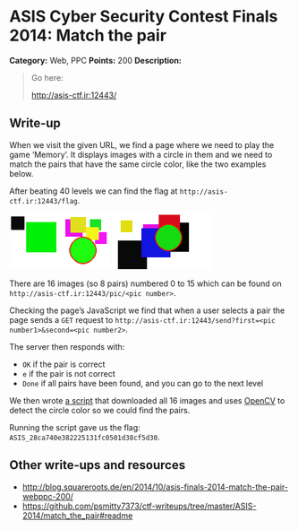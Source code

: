 # ASIS Cyber Security Contest Finals 2014: Match the pair

**Category:** Web, PPC
**Points:** 200
**Description:**

> Go here:
>
> <http://asis-ctf.ir:12443/>

## Write-up

When we visit the given URL, we find a page where we need to play the game ‘Memory’. It displays images with a circle in them and we need to match the pairs that have the same circle color, like the two examples below.

After beating 40 levels we can find the flag at `http://asis-ctf.ir:12443/flag`.

![](example-1.png)
![](example-2.png)

There are 16 images (so 8 pairs) numbered 0 to 15 which can be found on `http://asis-ctf.ir:12443/pic/<pic number>`.

Checking the page’s JavaScript we find that when a user selects a pair the page sends a `GET` request to `http://asis-ctf.ir:12443/send?first=<pic number1>&second=<pic number2>`.

The server then responds with:

* `OK` if the pair is correct
* `e` if the pair is not correct
* `Done` if all pairs have been found, and you can go to the next level

We then wrote [a script](match-the-pair.py) that downloaded all 16 images and uses [OpenCV](http://opencv.org/) to detect the circle color so we could find the pairs.

Running the script gave us the flag: `ASIS_28ca740e382225131fc0501d38cf5d30`.

## Other write-ups and resources

* <http://blog.squareroots.de/en/2014/10/asis-finals-2014-match-the-pair-webppc-200/>
* <https://github.com/psmitty7373/ctf-writeups/tree/master/ASIS-2014/match_the_pair#readme>
